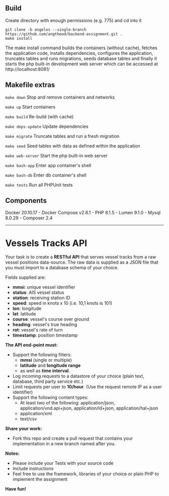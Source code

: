## Build
Create directory with enough permissions (e.g. 775) and cd into it
```shell
git clone -b angelos --single-branch https://github.com/angtheod/backend-assignment.git .
make install
```
The make install command builds the containers (without cache), fetches the application code, installs dependencies,
configures the application, truncates tables and runs migrations, seeds database tables and finally
it starts the php built-in development web server which can be accessed at http://localhost:8081/


## Makefile extras
`make down`
Stop and remove containers and networks

`make up`
Start containers

`make build`
Re-build (with cache)

`make deps-update`
Update dependencies

`make migrate`
Truncate tables and run a fresh migration

`make seed`
Seed tables with data as defined within the application

`make web-server`
Start the php built-in web server

`make bash-app`
Enter app container's shell

`make bash-db`
Enter db container's shell

`make tests`
Run all PHPUnit tests


## Components
Docker 20.10.17 - Docker Compose v2.6.1 - PHP 8.1.5 - Lumen 9.1.0 - Mysql 8.0.29 - Composer 2.4

___________________________________________________________

# Vessels Tracks API

Your task is to create a **RESTful API** that serves vessel tracks from a raw vessel positions data-source.
The raw data is supplied as a JSON file that you must import to a database schema of your choice.

Fields supplied are:
* **mmsi**: unique vessel identifier
* **status**: AIS vessel status
* **station**: receiving station ID
* **speed**: speed in knots x 10 (i.e. 10,1 knots is 101)
* **lon**: longitude
* **lat**: latitude
* **course**: vessel's course over ground
* **heading**: vessel's true heading
* **rot**: vessel's rate of turn
* **timestamp**: position timestamp

**The API end-point must:**
* Support the following filters: 
  * **mmsi** (single or multiple)
  * **latitude** and **longitude range**
  * as well as **time interval**.
* Log incoming requests to a datastore of  your choice (plain text, database, third party service etc.)
* Limit requests per user to **10/hour**. (Use the request remote IP as a user identifier)
* Support the following content types:
  * At least two of the following: application/json, application/vnd.api+json, application/ld+json, application/hal+json
  * application/xml
  * text/csv

**Share your work:**
* Fork this repo and create a pull request that contains your implementation in a new branch named after you.


**Notes:** 
* Please include your Tests with your source code
* Include instructions
* Feel free to use the framework, libraries of your choice or plain PHP to implement the assignment

**Have fun!**
